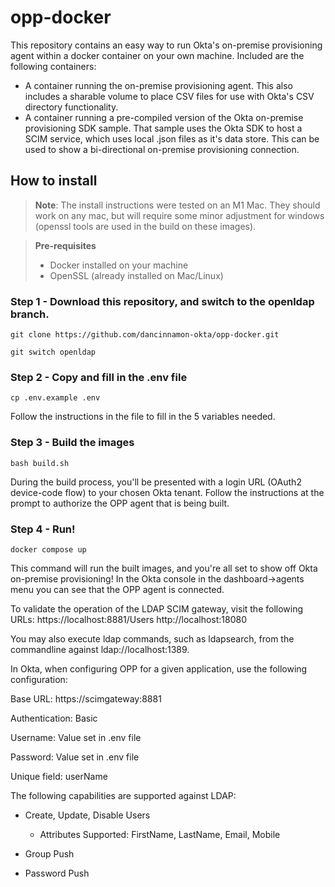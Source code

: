 # opp-docker
This repository contains an easy way to run Okta's on-premise provisioning agent within a docker container on your own machine.  Included are the following containers:
* A container running the on-premise provisioning agent. This also includes a sharable volume to place CSV files for use with Okta's CSV directory functionality.
* A container running a pre-compiled version of the Okta on-premise provisioning SDK sample. That sample uses the Okta SDK to host a SCIM service, which uses local .json files as it's data store. This can be used to show a bi-directional on-premise provisioning connection.


## How to install

> **Note**: The install instructions were tested on an M1 Mac.  They should work on any mac, but will require some minor adjustment for windows (openssl tools are used in the build on these images).

> **Pre-requisites**
> * Docker installed on your machine
> * OpenSSL (already installed on Mac/Linux)

### Step 1 - Download this repository, and switch to the openldap branch.
```console
git clone https://github.com/dancinnamon-okta/opp-docker.git

git switch openldap
```

### Step 2 - Copy and fill in the .env file
```console
cp .env.example .env
```
Follow the instructions in the file to fill in the 5 variables needed.

### Step 3 - Build the images
```console
bash build.sh
```
During the build process, you'll be presented with a login URL (OAuth2 device-code flow) to your chosen Okta tenant. Follow the instructions at the prompt to authorize the OPP agent that is being built.

### Step 4 - Run!
```console
docker compose up
```
This command will run the built images, and you're all set to show off Okta on-premise provisioning!
In the Okta console in the dashboard->agents menu you can see that the OPP agent is connected.

To validate the operation of the LDAP SCIM gateway, visit the following URLs:
https://localhost:8881/Users
http://localhost:18080

You may also execute ldap commands, such as ldapsearch, from the commandline against ldap://localhost:1389.

In Okta, when configuring OPP for a given application, use the following configuration:

Base URL: https://scimgateway:8881

Authentication: Basic

Username: Value set in .env file

Password: Value set in .env file

Unique field: userName


The following capabilities are supported against LDAP:
* Create, Update, Disable Users
    * Attributes Supported: FirstName, LastName, Email, Mobile

* Group Push
* Password Push
